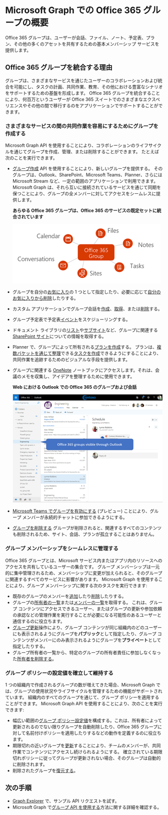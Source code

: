 # <a name="overview-of-office-365-groups-in-microsoft-graph"></a>Microsoft Graph での Office 365 グループの概要

Office 365 グループは、ユーザーが会話、ファイル、ノート、予定表、プラン、その他の多くのアセットを共有するための基本メンバーシップ サービスを提供します。 

## <a name="why-integrate-with-office-365-groups"></a>Office 365 グループを統合する理由   

グループは、さまざまなサービスを通じたユーザーのコラボレーションおよび統合を可能にし、タスクの計画、共同作業、教育、その他における豊富なシナリオをサポートするための基盤を形成します。 Office 365 グループを統合することにより、何百万というユーザーが Office 365 スイートでのさまざまなエクスペリエンスやその他の間で移行するのをアプリケーションでサポートすることができます。  
 
### <a name="create-groups-to-facilitate-teamwork-across-services"></a>さまざまなサービスの間の共同作業を容易にするためにグループを作成する 
 
Microsoft Graph API を使用することにより、コラボレーションのライフサイクルを通じてグループを作成、管理、または削除することができます。 たとえば次のことを実行できます。  
 
- [グループ作成](../api-reference/v1.0/api/group_post_groups.md) API を使用することにより、新しいグループを提供する。 そのグループは、Outlook、SharePoint、Microsoft Teams、Planner、さらには Microsoft Stream など、一定の範囲のアプリケーションで利用できます。 Microsoft Graph は、それら互いに接続されているサービスを通じて同期を保つことにより、グループの全メンバーに対してアクセスをシームレスに提供します。  
 
    **あらゆる Office 365 グループは、Office 365 のサービスの既定セットに統合されています**

    ![Office 365 グループのファイル、メモ、タスク、サイト、会話、および予定表との統合を示す図](images/office365-groups-concept-overview-related-services-infographic.png)  

- グループを自分の[お気に入り](../api-reference/v1.0/api/group_addfavorite.md)の 1 つとして指定したり、必要に応じて[自分のお気に入りから削除](../api-reference/v1.0/api/group_removefavorite.md)したりする。 
- カスタム アプリケーションでグループ会話を[作成](../api-reference/v1.0/api/group_post_conversations.md)、[取得](../api-reference/v1.0/api/group_get_conversation.md)、または[削除](../api-reference/v1.0/api/group_delete_conversation.md)する。 
- グループ予定表で予定表[イベント](../api-reference/v1.0/resources/event.md)をスケジューリングする。 
- ドキュメント ライブラリの[リスト](../api-reference/v1.0/api/list_list.md)や[サブサイト](../api-reference/v1.0/api/site_list_subsites.md)など、グループに関連する [SharePoint サイト](../api-reference/v1.0/resources/site.md)についての情報を取得する。 
- Planner で、グループによって所有される[プランを作成](../api-reference/v1.0/api/planner_post_buckets.md)する。 プランは、[複数バケットを通じて整理](../api-reference/v1.0/api/planner_post_buckets.md)できる[タスクを作成](../api-reference/v1.0/api/planner_post_tasks.md)できるようにすることにより、共同作業を追跡するためのビジュアルな手段を提供します。 
- グループに関連する [OneNote](../api-reference/v1.0/resources/onenote.md) ノートブックにアクセスします。それは、会議のメモを収集し、アイデアを整理するために使用できます。 
  
    **Web における Outlook での Office 365 のグループおよび会話**

    ![Outlook on the web で Groups フォルダーにグループのリストが示されているスクリーンショット](images/office365-groups-concept-overview-groups-in-outlook.png) 

- [Microsoft Teams でグループを有効にする](../api-reference/beta/api/team_put_teams.md) (プレビュー) ことにより、グループ メンバーが永続的チャットに参加できるようにする。  
- [グループを削除する](../api-reference/v1.0/api/group_delete.md) グループが削除されると、関連するすべてのコンテンツも削除されるため、サイト、会話、プランが孤立することはありません。 
 
### <a name="manage-group-membership-seamlessly"></a>グループ メンバーシップをシームレスに管理する 
 
Office 365 グループとは、Microsoft サービス内またはアプリ内のリソースへのアクセスを共有しているユーザーの集合です。 グループ メンバーシップは一元的に集中管理されるため、メンバーシップに変更が加えられると、そのグループに関連するすべてのサービスに影響があります。 Microsoft Graph を使用することにより、グループ メンバーシップに関する次のタスクを実行できます:
 
- 既存のグループのメンバーを[追加](../api-reference/v1.0/api/group_post_members.md)したり[削除](../api-reference/v1.0/api/group_delete_members.md)したりする。 
- グループの[所有者の一覧](../api-reference/v1.0/api/group_list_owners.md)または[メンバーの一覧](../api-reference/v1.0/api/group_list_members.md)を取得する。 これは、グループ コンテンツにアクセスできるユーザー、またはグループの更新や参加依頼の承認などの管理作業を実行することが必要になる可能性のあるユーザーと通信するのに役立ちます。 
- [グループ更新](../api-reference/v1.0/api/group_update.md)操作により、グループ コンテンツが同じ組織内のどのユーザーにも表示されるようにグループを**パブリック**として指定したり、グループ コンテンツがメンバーにのみ表示されるようにグループを**プライベート**として指定したりする。 
- グループ所有者の一覧から、特定のグループの所有者責任に参加しなくなった[所有者を削除する](../api-reference/v1.0/api/group_delete_owners.md)。 
 
### <a name="establish-and-maintain-group-policy-settings"></a>グループ ポリシーの設定値を確立して維持する 
 
1 つの組織内で作成されるグループの数が増えてきた場合、Microsoft Graph では、グループの使用状況やライフサイクルを管理するための機能がサポートされています。 組織内のすべてのグループを通じて、グループ ポリシーを適用することができます。 Microsoft Graph API を使用することにより、次のことを実行できます:

- 幅広い範囲の[グループ ポリシー設定値](../api-reference/v1.0/resources/groupsetting.md)を構成する。これは、所有者によって更新されるのでない限りグループを自動削除したり、Office 365 グループに対して名前付けポリシーを適用したりするなどの動作を定義するのに役立ちます。 
- 期限切れの近いグループを[更新](../api-reference/v1.0/api/group_renew.md)することにより、チームのメンバーが、共同作業でコンテンツにアクセスし続けられるようにする。 確立されている期限切れポリシーに従ってグループが更新されない場合、そのグループは自動的に削除されます。 
- 削除されたグループを[復元する](../api-reference/v1.0/api/directory_deleteditems_restore.md)。
 
## <a name="next-steps"></a>次の手順

- [Graph Explorer](https://developer.microsoft.com/ja-JP/graph/graph-explorer) で、サンプル API リクエストを試す。 
- Microsoft Graph で[グループ API を使用する](../api-reference/v1.0/resources/groups-overview.md)方法に関する詳細を確認する。
